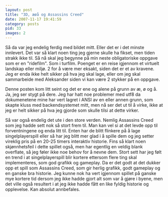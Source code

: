 ```yaml
---
layout: post
title: "3D, æøå og Assassins Creed"
date: 2007-11-17 19:41:59
category: posts
pid: 33
images: 2
---
```

Så da var jeg endelig ferdig med bildet mitt. Eller det er i det minste innlevert. Det var så klart noen ting jeg gjerne skulle ha fikset, men tiden strakk ikke til. Så nå skal jeg begynne på min neste obligatoriske oppgave som er en "ridefilm". Som i turfilm. Poenget er en reise igjennom et virtuelt landskap eller miljø. 2 for å være mer eksakt, siden det er et av kravene. Jeg er enda ikke helt sikker på hva jeg skal lage, eller om jeg skal sammarbeide med Aleksander siden vi kan være 2 stykker på en oppgave. 

Denne posten kom litt seint og det er ene og alene på grunn av æ, ø og å. Ja, jeg ser stygt på dere. Jeg har hatt noe problemer med utf8 da dokumenetene mine har vert lagret i ANSI av en eller annen grunn, som skapte kluss med backendsystemet mitt, men nå ser det ut til å virke, ikke at jeg er helt sikker på hva jeg gjorde som skulle tilsi at dette virker. 

Så var også endelig det ute i den store verden. Nemlig Assassins Creed som jeg hadde sett nok så stort frem til. Man kan vel si at det levde opp til forventningene og enda litt til. Enten har de blitt flinkere på å lage singelplayerspill eller så har jeg blitt mer glad i å spille dem og jeg setter vireklig pris på en 20-25 timers interaktiv historie. Fins så klart noen skjønnhetsfeil i dette spillet også, men har egentlig en veldig blank overflate, så jeg føler ikke noe behov for å nevne dem. Stort sett har jeg følt en trend i at singelplayerspill blir kortere ettersom flere ting skal implementeres, som god grafikk og gameplay. Da er det godt at det dukker opp et spill som Assassins Creed, som gir herlig grafikk, godt gameplay og en ganske bra historie. Jeg kunne nok ha vert igjennom spillet på ganske mye kortere tid dersom jeg ikke hadde gjort alt som var å gjøre i byene, men det ville også resultert i at jeg ikke hadde fått en like fyldig historie og opplevelse. Kan absolut annbefales.